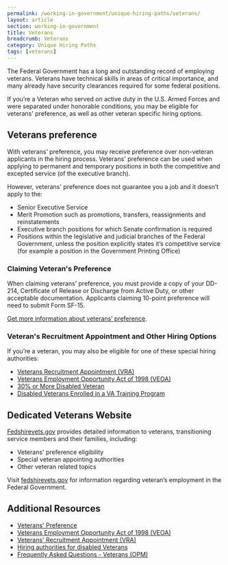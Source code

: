 ```yaml
---
permalink: /working-in-government/unique-hiring-paths/veterans/
layout: article
section: working-in-government
title: Veterans
breadcrumb: Veterans
category: Unique Hiring Paths
tags: [veterans]
---
```


The Federal Government has a long and outstanding record of employing veterans. Veterans have technical skills in areas of critical importance, and many already have security clearances required for some federal positions.

If you’re a Veteran who served on active duty in the U.S. Armed Forces and were separated under honorable conditions, you may be eligible for veterans' preference, as well as other veteran specific hiring options. 

## Veterans preference

With veterans’ preference, you may receive preference over non-veteran applicants in the hiring process. Veterans' preference can be used when applying to permanent and temporary positions in both the competitive and excepted service (of the executive branch). 

However, veterans' preference does not guarantee you a job and it doesn’t apply to the:
* Senior Executive Service
* Merit Promotion such as promotions, transfers, reassignments and reinstatements
* Executive branch positions for which Senate confirmation is required
* Positions within the legislative and judicial branches of the Federal Government, unless the position explicitly states it’s competitive service (for example a position in the Government Printing Office)

### Claiming Veteran's Preference
When claiming veterans’ preference, you must provide a copy of your DD-214, Certificate of Release or Discharge from Active Duty, or other acceptable documentation. Applicants claiming 10-point preference will need to submit Form SF-15. 

[Get more information about veterans’ preference](https://www.fedshirevets.gov./job/vetpref/index.aspx).

### Veteran's Recruitment Appointment and Other Hiring Options
If you’re a veteran, you may also be eligible for one of these special hiring authorities:
* [Veterans Recruitment Appointment (VRA)](http://usajobs.github.io/help-center//working-in-government/unique-hiring-paths/veterans/vra/)
* [Veterans Employment Opportunity Act of 1998 (VEOA)](http://usajobs.github.io/help-center//working-in-government/unique-hiring-paths/veterans/veoa/) 
* [30% or More Disabled Veteran](http://usajobs.github.io/help-center//working-in-government/unique-hiring-paths/veterans/disabled/)
* [Disabled Veterans Enrolled in a VA Training Program](http://usajobs.github.io/help-center//working-in-government/unique-hiring-paths/veterans/disabled/)


## Dedicated Veterans Website

[Fedshirevets.gov](https://fedshirevets.gov/) provides detailed information to veterans, transitioning service members and their families, including:
* Veterans' preference eligibility
* Special veteran appointing authorities
* Other veteran related topics

Visit [fedshirevets.gov](https://fedshirevets.gov/) for information regarding veteran’s employment in the Federal Government.

## Additional Resources

* [Veterans' Preference](preference/)
* [Veterans Employment Opportunity Act of 1998 (VEOA)](veoa/)
* [Veterans' Recruitment Appointment (VRA)](vra/)
* [Hiring authorities for disabled Veterans](disabled/)
* [Frequently Asked Questions - Veterans (OPM)](https://www.opm.gov/FAQS/topic/veterans/index.aspx)
